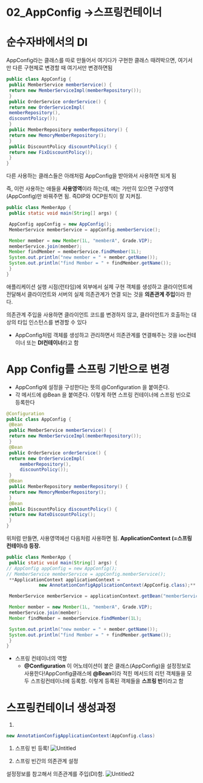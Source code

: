 # 02_AppConfig →스프링컨테이너
# 순수자바에서의 DI

AppConfig라는 클래스를 따로 만들어서 여기다가 구현한 클래스 때려박으면, 여기서만 다른 구현체로 변경할 때 여기서만 변경하면됨

```java
public class AppConfig {
 public MemberService memberService() {
 return new MemberServiceImpl(memberRepository());
 }
 public OrderService orderService() {
 return new OrderServiceImpl(
 memberRepository(),
 discountPolicy());
 }
 public MemberRepository memberRepository() {
 return new MemoryMemberRepository();
 }
 public DiscountPolicy discountPolicy() {
 return new FixDiscountPolicy();
 }
}
```

다른 사용하는 클래스들은 아래처럼 AppConfig을 받아와서 사용하면 되게 됨

즉, 이런 사용하는 애들을 **사용영역**이라 하는데, 얘는 가만히 있으면 구성영역(AppConfig)만 바꿔주면 됨. 즉DIP와 OCP원칙이 잘 지켜짐.

```java
public class MemberApp {
 public static void main(String[] args) {

 AppConfig appConfig = new AppConfig();
 MemberService memberService = appConfig.memberService();

 Member member = new Member(1L, "memberA", Grade.VIP);
 memberService.join(member);
 Member findMember = memberService.findMember(1L);
 System.out.println("new member = " + member.getName());
 System.out.println("find Member = " + findMember.getName());
 }
}
```

애플리케이션 실행 시점(런타임)에 외부에서 실제 구현 객체를 생성하고 클라이언트에 전달해서 클라이언트와 서버의 실제 의존관계가 연결 되는 것을 **의존관계 주입**이라 한다.

의존관계 주입을 사용하면 클라이언트 코드를 변경하지 않고, 클라이언트가 호출하는 대상의 타입 인스턴스를 변경할 수 있다

- AppConfig처럼 객체를 생성하고 관리하면서 의존관계를 연결해주는 것을 ioc컨테이너 또는 **DI컨테이너**라고 함

# App Config를 스프링 기반으로 변경

- AppConfig에 설정을 구성한다는 뜻의 @Configuration 을 붙여준다.
- 각 메서드에 @Bean 을 붙여준다. 이렇게 하면 스프링 컨테이너에 스프링 빈으로 등록한다

```java
@Configuration
public class AppConfig {
 @Bean
 public MemberService memberService() {
 return new MemberServiceImpl(memberRepository());
 }
 @Bean
 public OrderService orderService() {
 return new OrderServiceImpl(
	 memberRepository(),
	 discountPolicy());
 }
 @Bean
 public MemberRepository memberRepository() {
 return new MemoryMemberRepository();
 }
 @Bean
 public DiscountPolicy discountPolicy() {
 return new RateDiscountPolicy();
 }
}
```

위처럼 만들면, 사용영역에선 다음처럼 사용하면 됨. **ApplicationContext (=스프링 컨테이너) 등장.** 

```java
public class MemberApp {
 public static void main(String[] args) {
// AppConfig appConfig = new AppConfig();
// MemberService memberService = appConfig.memberService();
 **ApplicationContext applicationContext = 
			new AnnotationConfigApplicationContext(AppConfig.class);**

 MemberService memberService = applicationContext.getBean("memberService", MemberService.class);

 Member member = new Member(1L, "memberA", Grade.VIP);
 memberService.join(member);
 Member findMember = memberService.findMember(1L);

 System.out.println("new member = " + member.getName());
 System.out.println("find Member = " + findMember.getName());
 }
}
```

- 스프링 컨테이너의 역할
    - **@Configuration** 이 어노테이션이 붙은 클래스(AppConfig)을 설정정보로 사용한다!AppConfig클래스에 **@Bean**이라 적힌 메서드의 리턴 객체들을 모두 스프링컨테이너에 등록함. 이렇게 등록된 객체들을 **스프링 빈**이라고 함

# 스프링컨테이너 생성과정

1.

```java
new AnnotationConfigApplicationContext(AppConfig.class)
```

1. 스프링 빈 등록!
![Untitled](https://user-images.githubusercontent.com/78577071/134769512-c933fe60-a37e-4006-a5cc-c5795e9ca565.png)


1. 스프링 빈간의 의존관계 설정

설정정보를 참고해서 의존관계를 주입(DI)함.
![Untitled2](https://user-images.githubusercontent.com/78577071/134769514-7b2ea1ed-cd87-4fbb-889c-e0040946e94d.png)
